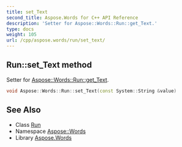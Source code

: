 ```yaml
---
title: set_Text
second_title: Aspose.Words for C++ API Reference
description: 'Setter for Aspose::Words::Run::get_Text.'
type: docs
weight: 105
url: /cpp/aspose.words/run/set_text/
---
```

## Run::set_Text method


Setter for [Aspose::Words::Run::get_Text](../get_text/).

```cpp
void Aspose::Words::Run::set_Text(const System::String &value)
```

## See Also

* Class [Run](../)
* Namespace [Aspose::Words](../../)
* Library [Aspose.Words](../../../)
